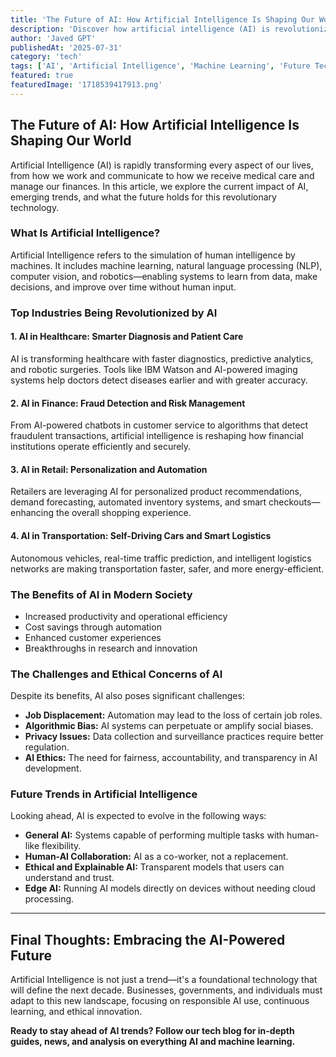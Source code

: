 ```yaml
---
title: 'The Future of AI: How Artificial Intelligence Is Shaping Our World'
description: 'Discover how artificial intelligence (AI) is revolutionizing industries like healthcare, finance, and transportation, and what to expect in the near future.'
author: 'Javed GPT'
publishedAt: '2025-07-31'
category: 'tech'
tags: ['AI', 'Artificial Intelligence', 'Machine Learning', 'Future Technology', 'AI Trends']
featured: true
featuredImage: '1718539417913.png'
---
```


## The Future of AI: How Artificial Intelligence Is Shaping Our World

Artificial Intelligence (AI) is rapidly transforming every aspect of our lives, from how we work and communicate to how we receive medical care and manage our finances. In this article, we explore the current impact of AI, emerging trends, and what the future holds for this revolutionary technology.

### What Is Artificial Intelligence?

Artificial Intelligence refers to the simulation of human intelligence by machines. It includes machine learning, natural language processing (NLP), computer vision, and robotics—enabling systems to learn from data, make decisions, and improve over time without human input.

### Top Industries Being Revolutionized by AI

#### 1. AI in Healthcare: Smarter Diagnosis and Patient Care  
AI is transforming healthcare with faster diagnostics, predictive analytics, and robotic surgeries. Tools like IBM Watson and AI-powered imaging systems help doctors detect diseases earlier and with greater accuracy.

#### 2. AI in Finance: Fraud Detection and Risk Management  
From AI-powered chatbots in customer service to algorithms that detect fraudulent transactions, artificial intelligence is reshaping how financial institutions operate efficiently and securely.

#### 3. AI in Retail: Personalization and Automation  
Retailers are leveraging AI for personalized product recommendations, demand forecasting, automated inventory systems, and smart checkouts—enhancing the overall shopping experience.

#### 4. AI in Transportation: Self-Driving Cars and Smart Logistics  
Autonomous vehicles, real-time traffic prediction, and intelligent logistics networks are making transportation faster, safer, and more energy-efficient.

### The Benefits of AI in Modern Society

- Increased productivity and operational efficiency  
- Cost savings through automation  
- Enhanced customer experiences  
- Breakthroughs in research and innovation  

### The Challenges and Ethical Concerns of AI

Despite its benefits, AI also poses significant challenges:

- **Job Displacement:** Automation may lead to the loss of certain job roles.
- **Algorithmic Bias:** AI systems can perpetuate or amplify social biases.
- **Privacy Issues:** Data collection and surveillance practices require better regulation.
- **AI Ethics:** The need for fairness, accountability, and transparency in AI development.

### Future Trends in Artificial Intelligence

Looking ahead, AI is expected to evolve in the following ways:

- **General AI:** Systems capable of performing multiple tasks with human-like flexibility.
- **Human-AI Collaboration:** AI as a co-worker, not a replacement.
- **Ethical and Explainable AI:** Transparent models that users can understand and trust.
- **Edge AI:** Running AI models directly on devices without needing cloud processing.

---

## Final Thoughts: Embracing the AI-Powered Future

Artificial Intelligence is not just a trend—it's a foundational technology that will define the next decade. Businesses, governments, and individuals must adapt to this new landscape, focusing on responsible AI use, continuous learning, and ethical innovation.

**Ready to stay ahead of AI trends? Follow our tech blog for in-depth guides, news, and analysis on everything AI and machine learning.**

